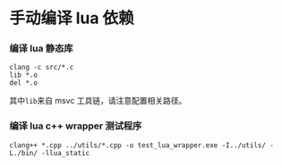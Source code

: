 # 手动编译 lua 依赖

### 编译 lua 静态库

```shell
clang -c src/*.c
lib *.o
del *.o
```

其中`lib`来自 msvc 工具链，请注意配置相关路径。

### 编译 lua c++ wrapper 测试程序

```shell
clang++ *.cpp ../utils/*.cpp -o test_lua_wrapper.exe -I../utils/ -L./bin/ -llua_static
```


